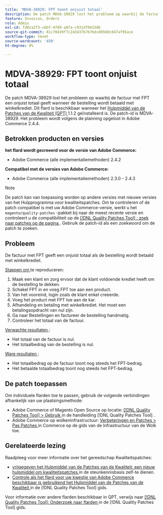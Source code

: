 ```yaml
---
title: 'MDVA-38929: FPT toont onjuist totaal'
description: De patch MDVA-38929 lost het probleem op waarbij de factuur met FPT een onjuist totaal geeft wanneer de bestelling wordt betaald met winkelkrediet. Deze patch is beschikbaar wanneer [Quality Patches Tool (QPT)] (https://experienceleague.adobe.com/en/docs/commerce-knowledge-base/kb/announcements/commerce-announcements/magento-quality-patches-released-new-tool-to-self-serve-quality-patches) 1.1.2 is geïnstalleerd. De patch-id is MDVA-38929. Het probleem wordt volgens de planning opgelost in Adobe Commerce 2.4.4.
feature: Invoices, Orders
role: Admin
exl-id: fd0ca2f3-c6bf-4f09-a0fa-c931df94158b
source-git-commit: 81c78439f7c243437b7b76dc80560c847af95ace
workflow-type: tm+mt
source-wordcount: '459'
ht-degree: 0%

---
```


# MDVA-38929: FPT toont onjuist totaal

De patch MDVA-38929 lost het probleem op waarbij de factuur met FPT een onjuist totaal geeft wanneer de bestelling wordt betaald met winkelkrediet. Dit flard is beschikbaar wanneer het [ Hulpmiddel van de Patches van de Kwaliteit (QPT) ](https://experienceleague.adobe.com/en/docs/commerce-knowledge-base/kb/announcements/commerce-announcements/magento-quality-patches-released-new-tool-to-self-serve-quality-patches) 1.1.2 geïnstalleerd is. De patch-id is MDVA-38929. Het probleem wordt volgens de planning opgelost in Adobe Commerce 2.4.4.

## Betrokken producten en versies

**het flard wordt gecreeerd voor de versie van Adobe Commerce:**

* Adobe Commerce (alle implementatiemethoden) 2.4.2

**Compatibel met de versies van Adobe Commerce:**

* Adobe Commerce (alle implementatiemethoden) 2.3.0 - 2.4.3

>[!NOTE]
>
>De patch kan van toepassing worden op andere versies met nieuwe versies van het Hulpprogramma voor kwaliteitspatches. Om te controleren of de patch compatibel is met uw Adobe Commerce-versie, werkt u het `magento/quality-patches` -pakket bij naar de meest recente versie en controleert u de compatibiliteit op de [[!DNL Quality Patches Tool] : zoek naar patches op de pagina ](https://experienceleague.adobe.com/en/docs/commerce-knowledge-base/kb/announcements/commerce-announcements/magento-quality-patches-released-new-tool-to-self-serve-quality-patches) . Gebruik de patch-id als een zoekwoord om de patch te zoeken.

## Probleem

De factuur met FPT geeft een onjuist totaal als de bestelling wordt betaald met winkelkrediet.

<u> Stappen om </u> te reproduceren:

1. Maak een klant en zorg ervoor dat de klant voldoende krediet heeft om de bestelling te dekken.
1. Schakel FPT in en voeg FPT toe aan een product.
1. Van het vooreind, login zoals de klant enkel creeerde.
1. Voeg het product met FPT toe aan de kar.
1. Afhandeling en betaling met winkelkrediet. Het moet een betalingsopdracht van nul zijn.
1. Ga naar Bestellingen en factureer de bestelling handmatig.
1. Controleer het totaal van de factuur.

<u> Verwachte resultaten </u>:

* Het totaal van de factuur is nul.
* Het totaalbedrag van de bestelling is nul.

<u> Ware resultaten </u>:

* Het totaalbedrag op de factuur toont nog steeds het FPT-bedrag.
* Het betaalde totaalbedrag toont nog steeds het FPT-bedrag.

## De patch toepassen

Om individuele flarden toe te passen, gebruik de volgende verbindingen afhankelijk van uw plaatsingsmethode:

* Adobe Commerce of Magento Open Source op locatie: [[!DNL Quality Patches Tool]  > Gebruik ](/help/tools/quality-patches-tool/usage.md) in de handleiding [!DNL Quality Patches Tool] .
* Adobe Commerce op wolkeninfrastructuur: [ Verbeteringen en Patches > Pas Patches ](https://experienceleague.adobe.com/docs/commerce-cloud-service/user-guide/develop/upgrade/apply-patches.html) in Commerce op de gids van de Infrastructuur van de Wolk toe.

## Gerelateerde lezing

Raadpleeg voor meer informatie over het gereedschap Kwaliteitspatches:

* [ vrijgegeven het Hulpmiddel van de Patches van de Kwaliteit: een nieuw hulpmiddel om kwaliteitspatches ](https://experienceleague.adobe.com/en/docs/commerce-knowledge-base/kb/announcements/commerce-announcements/magento-quality-patches-released-new-tool-to-self-serve-quality-patches) in de steunkennisbasis zelf-te dienen.
* [ Controle als het flard voor uw kwestie van Adobe Commerce beschikbaar is gebruikend het Hulpmiddel van de Patches van de Kwaliteit ](/help/tools/quality-patches-tool/patches-available-in-qpt/check-patch-for-magento-issue-with-magento-quality-patches.md) in de [!DNL Quality Patches Tool] gids.

Voor informatie over andere flarden beschikbaar in QPT, verwijs naar [[!DNL Quality Patches Tool]: Onderzoek naar flarden ](https://experienceleague.adobe.com/tools/commerce-quality-patches/index.html) in de [!DNL Quality Patches Tool] gids.
